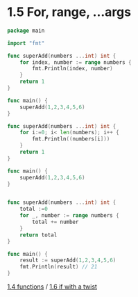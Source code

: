# 1.5 For, range, ...args

```go
package main

import "fmt"

func superAdd(numbers ...int) int {
	for index, number := range numbers {
		fmt.Println(index, number)
	}
	return 1
}

func main() {
	superAdd(1,2,3,4,5,6)
}
```

```go
func superAdd(numbers ...int) int {
	for i:=0; i< len(numbers); i++ {
		fmt.Println((numbers[i]))
	}
	return 1
}

func main() {
	superAdd(1,2,3,4,5,6)
}
```

```go

func superAdd(numbers ...int) int {
	total :=0
	for _, number := range numbers {
		total += number
	}
	return total
}

func main() {
	result := superAdd(1,2,3,4,5,6)
	fmt.Println(result) // 21
}
```

[1.4 functions](1.4.functions.md) / [1.6 if with a twist](1.6.if-with-a-twist.md)
